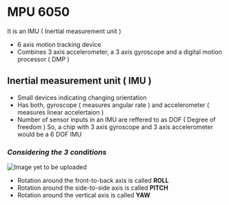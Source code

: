 # MPU 6050 #

It is an IMU ( Inertial measurement unit ) 
- 6 axis motion tracking device 
- Combines 3 axis accelerometer, a 3 axis gyroscope and a digital motion processor ( DMP ) 

## Inertial measurement unit ( IMU ) ##
- Small devices indicating changing orientation 
- Has both, gyroscope ( measures angular rate ) and accelerometer ( measures linear accelertaion )
- Number of sensor inputs in an IMU are reffered to as DOF ( Degree of freedom ) 
  So, a chip with 3 axis gyroscope and 3 axis accelerometer would be a 6 DOF IMU 
  
### *Considering the 3 conditions* ###
![Image yet to be uploaded 
](![image](https://user-images.githubusercontent.com/104309685/185651137-e30a707b-21b7-44cc-98e0-b43a59001606.png)
)
- Rotation around the front-to-back axis is called **ROLL**
- Rotation around the side-to-side axis is called **PITCH**
- Rotation around the vertical axis is called **YAW**

